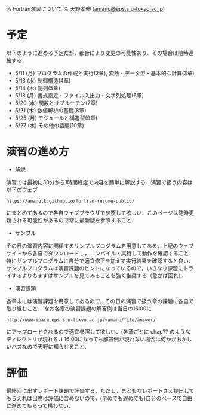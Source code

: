 % Fortran演習について
% 天野孝伸 (amano@eps.s.u-tokyo.ac.jp)

# 予定
以下のように進める予定だが，都合により変更の可能性あり．その場合は随時連絡する．

- 5/11 (月) プログラムの作成と実行(2章), 変数・データ型・基本的な計算(3章)
- 5/13 (水) 制御構造(4章)
- 5/14 (木) 配列(5章)
- 5/18 (月) 書式指定・ファイル入出力・文字列処理(6章)
- 5/20 (水) 関数とサブルーチン(7章)
- 5/21 (木) 数値解析の基礎(8章)
- 5/25 (月) モジュールと構造型(9章)
- 5/27 (水) その他の話題(10章)


# 演習の進め方

- 解説

演習では最初に30分から1時間程度で内容を簡単に解説する．演習で扱う内容は以下のウェブ

`https://amanotk.github.io/fortran-resume-public/`

にまとめてあるので各自ウェブブラウザで参照して欲しい．このページは随時更新される可能性があるので常に最新版を参照すること．


- サンプル

その日の演習内容に関係するサンプルプログラムを用意してある．上記のウェブサイトから各自でダウンロードし，コンパイル・実行して動作を確認すること．特にサンプルプログラムに自分で適宜修正を加えて実行結果を確認すると良い．
サンプルプログラムは演習課題のヒントになっているので，いきなり課題にトライするよりもまずはサンプルを見てみることを強く推奨する（急がば回れ）．


- 演習課題

各章末には演習課題を用意してあるので，その日の演習で扱う章の課題に各自で取り組むこと．
なお各章の演習課題の解答例は当日の16:00に

`http://www-space.eps.s.u-tokyo.ac.jp/~amano/file/answer/`

にアップロードされるので適宜参照して欲しい．(各章ごとに chap?? のようなディレクトリが現れる．)
16:00になっても解答例が現れない場合は何かがおかしいハズなので天野に知らせること．


# 評価
最終回に出すレポート課題で評価する．ただし，まともなレポートさえ提出してもらえれば出席は評価に含めないので，(早めでも遅めでも)自分のペースで自由に進めてもらって構わない．


<!--
Local Variables:
fill-column: nil
End:
-->
